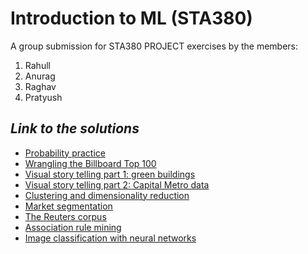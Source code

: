 # Introduction to ML (STA380)
A group submission for STA380 PROJECT exercises by the members:
  1. Rahull
  2. Anurag
  3. Raghav
  4. Pratyush

## *Link to the solutions*
- [Probability practice](problem1.ipynb)
- [Wrangling the Billboard Top 100](problem2.ipynb)
- [Visual story telling part 1: green buildings](problem3.ipynb)
- [Visual story telling part 2: Capital Metro data](problem4.ipynb)
- [Clustering and dimensionality reduction](problem5.ipynb)
- [Market segmentation](problem6.ipynb)
- [The Reuters corpus](problem7.ipynb)
- [Association rule mining](problem8.pdf)
- [Image classification with neural networks](problem9.ipynb)
